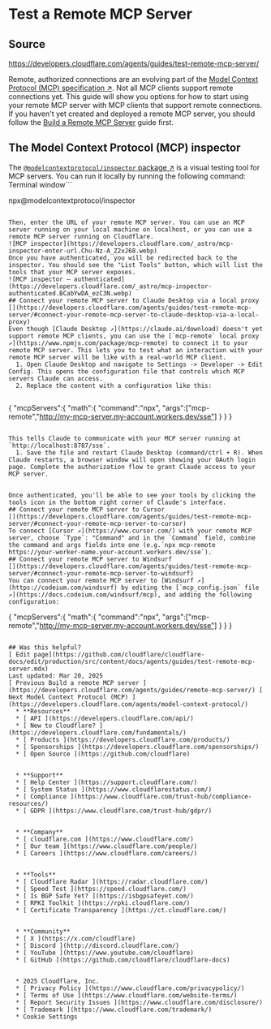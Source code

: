 # Test a Remote MCP Server

## Source
https://developers.cloudflare.com/agents/guides/test-remote-mcp-server/

Remote, authorized connections are an evolving part of the [Model Context Protocol (MCP) specification ↗](https://spec.modelcontextprotocol.io/specification/draft/basic/authorization/). Not all MCP clients support remote connections yet.
This guide will show you options for how to start using your remote MCP server with MCP clients that support remote connections. If you haven't yet created and deployed a remote MCP server, you should follow the [Build a Remote MCP Server](https://developers.cloudflare.com/agents/guides/remote-mcp-server/) guide first.
## The Model Context Protocol (MCP) inspector
[](https://developers.cloudflare.com/agents/guides/test-remote-mcp-server/#the-model-context-protocol-mcp-inspector)
The [`@modelcontextprotocol/inspector` package ↗](https://github.com/modelcontextprotocol/inspector) is a visual testing tool for MCP servers.
You can run it locally by running the following command:
Terminal window```

npx@modelcontextprotocol/inspector

```

Then, enter the URL of your remote MCP server. You can use an MCP server running on your local machine on localhost, or you can use a remote MCP server running on Cloudflare.
![MCP inspector](https://developers.cloudflare.com/_astro/mcp-inspector-enter-url.Chu-Nz-A_Z2xJ68.webp)
Once you have authenticated, you will be redirected back to the inspector. You should see the "List Tools" button, which will list the tools that your MCP server exposes.
![MCP inspector — authenticated](https://developers.cloudflare.com/_astro/mcp-inspector-authenticated.BCabYwDA_ezC3N.webp)
## Connect your remote MCP server to Claude Desktop via a local proxy
[](https://developers.cloudflare.com/agents/guides/test-remote-mcp-server/#connect-your-remote-mcp-server-to-claude-desktop-via-a-local-proxy)
Even though [Claude Desktop ↗](https://claude.ai/download) doesn't yet support remote MCP clients, you can use the [`mcp-remote` local proxy ↗](https://www.npmjs.com/package/mcp-remote) to connect it to your remote MCP server. This lets you to test what an interaction with your remote MCP server will be like with a real-world MCP client.
  1. Open Claude Desktop and navigate to Settings -> Developer -> Edit Config. This opens the configuration file that controls which MCP servers Claude can access.
  2. Replace the content with a configuration like this:


```

{
"mcpServers":{
"math":{
"command":"npx",
"args":["mcp-remote","http://my-mcp-server.my-account.workers.dev/sse"]
}
}
}

```

This tells Claude to communicate with your MCP server running at `http://localhost:8787/sse`.
  1. Save the file and restart Claude Desktop (command/ctrl + R). When Claude restarts, a browser window will open showing your OAuth login page. Complete the authorization flow to grant Claude access to your MCP server.


Once authenticated, you'll be able to see your tools by clicking the tools icon in the bottom right corner of Claude's interface.
## Connect your remote MCP server to Cursor
[](https://developers.cloudflare.com/agents/guides/test-remote-mcp-server/#connect-your-remote-mcp-server-to-cursor)
To connect [Cursor ↗](https://www.cursor.com/) with your remote MCP server, choose `Type`: "Command" and in the `Command` field, combine the command and args fields into one (e.g.`npx mcp-remote https://your-worker-name.your-account.workers.dev/sse`).
## Connect your remote MCP server to Windsurf
[](https://developers.cloudflare.com/agents/guides/test-remote-mcp-server/#connect-your-remote-mcp-server-to-windsurf)
You can connect your remote MCP server to [Windsurf ↗](https://codeium.com/windsurf) by editing the [`mcp_config.json` file ↗](https://docs.codeium.com/windsurf/mcp), and adding the following configuration:
```

{
"mcpServers":{
"math":{
"command":"npx",
"args":["mcp-remote","http://my-mcp-server.my-account.workers.dev/sse"]
}
}
}

```

## Was this helpful?
[ Edit page](https://github.com/cloudflare/cloudflare-docs/edit/production/src/content/docs/agents/guides/test-remote-mcp-server.mdx)
Last updated: Mar 20, 2025
[ Previous Build a remote MCP server ](https://developers.cloudflare.com/agents/guides/remote-mcp-server/) [ Next Model Context Protocol (MCP) ](https://developers.cloudflare.com/agents/model-context-protocol/)
  * **Resources**
  * [ API ](https://developers.cloudflare.com/api/)
  * [ New to Cloudflare? ](https://developers.cloudflare.com/fundamentals/)
  * [ Products ](https://developers.cloudflare.com/products/)
  * [ Sponsorships ](https://developers.cloudflare.com/sponsorships/)
  * [ Open Source ](https://github.com/cloudflare)


  * **Support**
  * [ Help Center ](https://support.cloudflare.com/)
  * [ System Status ](https://www.cloudflarestatus.com/)
  * [ Compliance ](https://www.cloudflare.com/trust-hub/compliance-resources/)
  * [ GDPR ](https://www.cloudflare.com/trust-hub/gdpr/)


  * **Company**
  * [ cloudflare.com ](https://www.cloudflare.com/)
  * [ Our team ](https://www.cloudflare.com/people/)
  * [ Careers ](https://www.cloudflare.com/careers/)


  * **Tools**
  * [ Cloudflare Radar ](https://radar.cloudflare.com/)
  * [ Speed Test ](https://speed.cloudflare.com/)
  * [ Is BGP Safe Yet? ](https://isbgpsafeyet.com/)
  * [ RPKI Toolkit ](https://rpki.cloudflare.com/)
  * [ Certificate Transparency ](https://ct.cloudflare.com/)


  * **Community**
  * [ X ](https://x.com/cloudflare)
  * [ Discord ](http://discord.cloudflare.com/)
  * [ YouTube ](https://www.youtube.com/cloudflare)
  * [ GitHub ](https://github.com/cloudflare/cloudflare-docs)


  * 2025 Cloudflare, Inc.
  * [ Privacy Policy ](https://www.cloudflare.com/privacypolicy/)
  * [ Terms of Use ](https://www.cloudflare.com/website-terms/)
  * [ Report Security Issues ](https://www.cloudflare.com/disclosure/)
  * [ Trademark ](https://www.cloudflare.com/trademark/)
  * Cookie Settings